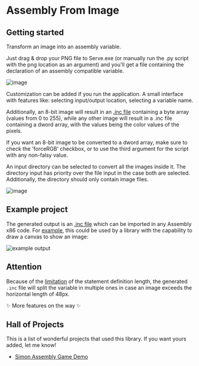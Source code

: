 # Assembly From Image

## Getting started
Transform an image into an assembly variable.

Just drag & drop your PNG file to Serve.exe (or manually run the .py script with the png location as an argument) and you'll get a file containing the declaration of an assembly compatible variable.

![image](https://user-images.githubusercontent.com/67052082/167021662-eedb0a66-96b2-4bad-b25d-7d9f127d7f32.png)

Customization can be added if you run the application. A small interface with features like: selecting input/output location, selecting a variable name.

Additionally, an 8-bit image will result in an [.inc file](https://github.com/AdorianM/Assembly-From-Image/blob/master/example_asm_project/win-8.inc) containing a byte array (values from 0 to 255), while any other image will result in a .inc file containing a dword array, with the values being the color values of the pixels. 

If you want an 8-bit image to be converted to a dword array, make sure to check the 'forceRGB' checkbox, or to use the third argument for the script with any non-falsy value.

An input directory can be selected to convert all the images inside it. The directory input has priority over the file input in the case both are selected. Additionally, the directory should only contain image files.

![image](https://github.com/AdorianM/Assembly-From-Image/assets/67052082/40129768-1d3c-43db-8cf2-a887df335537)

## Example project

The generated output is an [.inc file](https://github.com/AdorianM/Assembly-From-Image/blob/master/example_asm_project/face.inc) which can be imported in any Assembly  x86 code. For [example](https://github.com/AdorianM/Assembly-From-Image/tree/master/example_asm_project), this could be used by a library with the capability to draw a canvas to show an image:

![example output](https://user-images.githubusercontent.com/67052082/172018167-0af98a8b-193c-429c-a2a1-1eb57fcb1be8.png)

## Attention

Because of the [limitation](https://github.com/AdorianM/Assembly-From-Image/issues/1) of the statement definition length, the generated `.inc` file will split the variable in multiple ones in case an image exceeds the horizontal length of 48px.

✨ More features on the way ✨

## Hall of Projects

This is a list of wonderful projects that used this library. If you want yours added, let me know!
- [Simon Assembly Game Demo](https://www.youtube.com/watch?v=_WT5D2yH0io)
